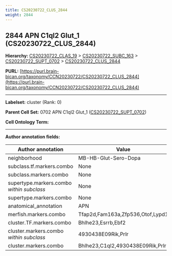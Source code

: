 ```yaml
---
title: CS20230722_CLUS_2844
weight: 2844
---
```

## 2844 APN C1ql2 Glut_1 (CS20230722_CLUS_2844)
<b>Hierarchy: </b>
[CS20230722_CLAS_19](../CS20230722_CLAS_19) >
[CS20230722_SUBC_163](../CS20230722_SUBC_163) >
[CS20230722_SUPT_0702](../CS20230722_SUPT_0702) >
[CS20230722_CLUS_2844](../CS20230722_CLUS_2844)

**PURL:** [https://purl.brain-bican.org/taxonomy/CCN20230722/CS20230722_CLUS_2844](https://purl.brain-bican.org/taxonomy/CCN20230722/CS20230722_CLUS_2844)

---


**Labelset:** cluster (Rank: 0)

**Parent Cell Set:** 0702 APN C1ql2 Glut_1 ([CS20230722_SUPT_0702](../CS20230722_SUPT_0702))



**Cell Ontology Term:** 

[MARKER GENES.]: #


---

[TRANSFERRED ANNOTATIONS.]: #


[AUTHOR ANNOTATION FIELDS.]: #


**Author annotation fields:**

| Author annotation | Value |
|-------------------|-------|
|neighborhood|MB-HB-Glut-Sero-Dopa|
|subclass.tf.markers.combo|None|
|subclass.markers.combo|None|
|supertype.markers.combo _within subclass_|None|
|supertype.markers.combo|None|
|anatomical_annotation|APN|
|merfish.markers.combo|Tfap2d,Fam163a,Zfp536,Otof,Lypd1|
|cluster.TF.markers.combo|Bhlhe23,Esrrb,Ebf2|
|cluster.markers.combo _within subclass_|4930438E09Rik,Prlr|
|cluster.markers.combo|Bhlhe23,C1ql2,4930438E09Rik,Prlr|

